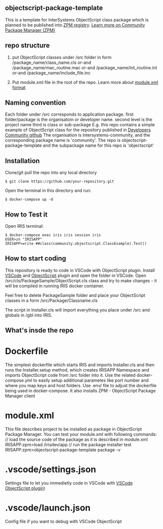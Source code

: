 ## objectscript-package-template
This is a template for InterSystems ObjectScript class package which is planned to be published into [ZPM registry](https://pm.community.intersystems.com/packages/-/all).
[Learn more on Community Package Manager (ZPM)](https://community.intersystems.com/post/introducing-intersystems-objectscript-package-manager)

## repo structure
1. put ObjectScript classes under /src folder in form
/package_name/class_name.cls
or-and
/package_name/mac_routine.mac
or-and
/package_name/int_routine.int
or-and
/package_name/include_file.inc

2. Put module.xml file in the root of the repo. Learn more about [module.xml format](https://community.intersystems.com/post/anatomy-zpm-module-packaging-your-intersystems-solution)


## Naming convention
Each folder under /src corresponds to application package.
first folder/package is the organisatoin or developer name.
second level is the project name
third is class or sub-package
E.g. this repo contains a simple example of ObjectScript class for the repository published in [Developers Community github](https://github.com/intersystems-community/objectscript-package-template)
The organisation is intersystems-community, and the corresponding package name is 'community'.
The repo is objectscript-package-template and the subpackage name for this repo is 'objectscript'

## Installation 

Clone/git pull the repo into any local directory

```
$ git clone https://github.com/your-repository.git
```

Open the terminal in this directory and run:


```
$ docker-compose up -d
```

## How to Test it

Open IRIS terminal:

```
$ docker-compose exec iris iris session iris
USER>zn "IRISAPP"
IRISAPP>write ##class(community.objectscript.ClassExample).Test()
```
## How to start coding
This repository is ready to code in VSCode with ObjectScript plugin.
Install [VSCode](https://code.visualstudio.com/) and [ObjectScript](https://marketplace.visualstudio.com/items?itemName=daimor.vscode-objectscript) plugin and open the folder in VSCode.
Open /src/cls/PackageSample/ObjectScript.cls class and try to make changes - it will be compiled in running IRIS docker container.

Feel free to delete PackageSample folder and place your ObjectScript classes in a form
/src/Package/Classname.cls

The script in Installer.cls will import everything you place under /src and globals in /gbl into IRIS.

## What's insde the repo

# Dockerfile

The simplest dockerfile which starts IRIS and imports Installer.cls and then runs the Installer.setup method, which creates IRISAPP Namespace and imports ObjectScript code from /src folder into it.
Use the related docker-compose.yml to easily setup additional parametes like port number and where you map keys and host folders.
Use .env/ file to adjust the dockerfile being used in docker-compose.
It also installs ZPM - ObjectScript Package Manager client

# module.xml

This file describes project to be installed as package in ObjectScript Package Manager. You can test your module.xml with following commands:
// load the source code of the package as it is described in module.xml
IRISAPP:zpm>load /irisdev/app
// run the package installer test
IRISAPP:zpm>objectscript-package-template package -v

# .vscode/settings.json

Settings file to let you immedietly code in VSCode with [VSCode ObjectScript plugin](https://marketplace.visualstudio.com/items?itemName=daimor.vscode-objectscript))

# .vscode/launch.json
Config file if you want to debug with VSCode ObjectScript
